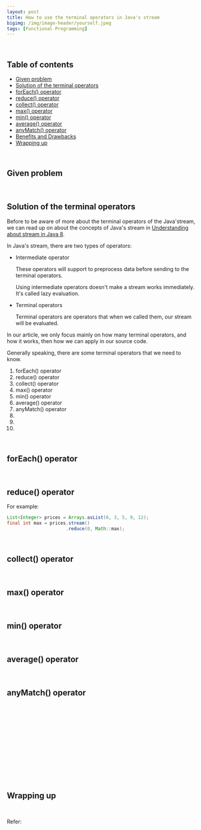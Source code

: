 ```yaml
---
layout: post
title: How to use the terminal operators in Java's stream
bigimg: /img/image-header/yourself.jpeg
tags: [Functional Programming]
---
```





<br>

## Table of contents
- [Given problem](#given-problem)
- [Solution of the terminal operators]()
- [forEach() operator](#forEach()-operator)
- [reduce() operator](#reduce()-operator)
- [collect() operator](#collect()-operator)
- [max() operator](#max()-operator)
- [min() operator](#min()-operator)
- [average() operator](#average()-operator)
- [anyMatch() operator](#anyMatch()-operator)
- [Benefits and Drawbacks](#benefits-and-drawbacks)
- [Wrapping up](#wrapping-up)


<br>

## Given problem





<br>

## Solution of the terminal operators 

Before to be aware of more about the terminal operators of the Java'stream, we can read up on about the concepts of Java's stream in [Understanding about stream in Java 8](https://ducmanhphan.github.io/2019-05-27-Understanding-about-stream-in-Java-8/).

In Java's stream, there are two types of operators:
- Intermediate operator

    These operators will support to preprocess data before sending to the terminal operators.

    Using intermediate operators doesn't make a stream works immediately. It's called lazy evaluation.

- Terminal operators

    Terminal operators are operators that when we called them, our stream will be evaluated.

In our article, we only focus mainly on how many terminal operators, and how it works, then how we can apply in our source code.

Generally speaking, there are some terminal operators that we need to know.
1. forEach() operator
2. reduce() operator
3. collect() operator
4. max() operator
5. min() operator
6. average() operator
7. anyMatch() operator
8. 
9. 
10. 

<br>

## forEach() operator




<br>

## reduce() operator


For example:

```java
List<Integer> prices = Arrays.asList(6, 3, 5, 9, 12);
final int max = prices.stream()
                      .reduce(0, Math::max);  
```



<br>

## collect() operator




<br>

## max() operator




<br>

## min() operator




<br>

## average() operator




<br>

## anyMatch() operator






<br>

## 






<br>

## 






<br>

## 






<br>

## 






<br>

## Wrapping up




<br>

Refer:

[]()

[]()

[]()

[]()

[]()